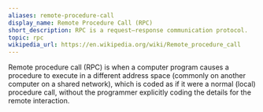```yaml
---
aliases: remote-procedure-call
display_name: Remote Procedure Call (RPC)
short_description: RPC is a request–response communication protocol. 
topic: rpc
wikipedia_url: https://en.wikipedia.org/wiki/Remote_procedure_call
---
```

Remote procedure call (RPC) is when a computer program causes a procedure to execute in a different address space (commonly on another computer on a shared network), which is coded as if it were a normal (local) procedure call, without the programmer explicitly coding the details for the remote interaction.
